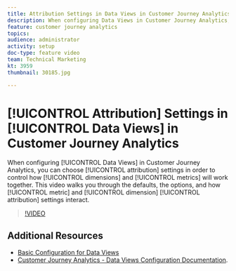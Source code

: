 ```yaml
---
title: Attribution Settings in Data Views in Customer Journey Analytics
description: When configuring Data Views in Customer Journey Analytics, you can choose attribution settings in order to control how dimensions and metrics will work together. This video walks you through the defaults, the options, and how metric and dimension attribution settings interact.
feature: customer journey analytics
topics: 
audience: administrator
activity: setup
doc-type: feature video
team: Technical Marketing
kt: 3959
thumbnail: 30185.jpg

---
```


# [!UICONTROL Attribution] Settings in [!UICONTROL Data Views] in Customer Journey Analytics

When configuring [!UICONTROL Data Views] in Customer Journey Analytics, you can choose [!UICONTROL attribution] settings in order to control how [!UICONTROL dimensions] and [!UICONTROL metrics] will work together. This video walks you through the defaults, the options, and how [!UICONTROL metric] and [!UICONTROL dimension] [!UICONTROL attribution] settings interact.

>[!VIDEO](https://video.tv.adobe.com/v/30185/?quality=12&learn=on)

## Additional Resources

* [Basic Configuration for Data Views](basic-configuration-for-data-views.md)
* [Customer Journey Analytics - Data Views Configuration Documentation](https://docs.adobe.com/content/help/en/analytics-platform/using/cja-dataviews/configure-dataviews.html).
